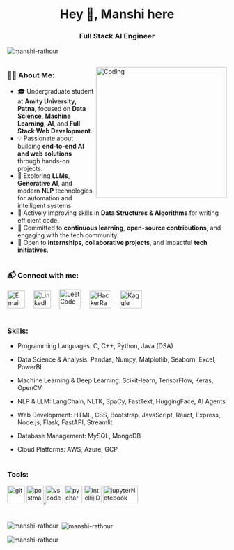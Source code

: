 <h1 align="center">Hey 👋,  Manshi here</h1>

<h3 align="center">Full Stack AI Engineer</h3>

<p align="left"> <img src="https://komarev.com/ghpvc/?username=manshi-rathour&label=Profile%20views&color=0e75b6&style=flat" alt="manshi-rathour" /> </p>

<p align="left"> <a href="https://twitter.com/" target="blank"><img src="https://img.shields.io/twitter/follow/?logo=twitter&style=for-the-badge" alt="" /></a> </p>

<img align="right" alt="Coding" width="300" src="https://cdn.dribbble.com/users/4055494/screenshots/15215756/media/d2b66c4ca0192aa26d103448b3d1518b.gif">


<h3 align="left">👨‍💻 About Me:</h3>

- 🎓 Undergraduate student at <b>Amity University, Patna</b>, focused on <b>Data Science</b>, <b>Machine Learning</b>, <b>AI</b>, and <b>Full Stack Web Development</b>.
- 💡 Passionate about building <b>end-to-end AI and web solutions</b> through hands-on projects.
- 🤖 Exploring <b>LLMs</b>, <b>Generative AI</b>, and modern <b>NLP</b> technologies for automation and intelligent systems.
- 🧠 Actively improving skills in <b>Data Structures & Algorithms</b> for writing efficient code.
- 🌱 Committed to <b>continuous learning</b>, <b>open-source contributions</b>, and engaging with the tech community.
- 🤝 Open to <b>internships</b>, <b>collaborative projects</b>, and impactful <b>tech initiatives</b>.


<h1></h1>

<h3 align="left">📬 Connect with me:</h3>

<p align="left">
  <a href="mailto:manshi2086@gmail.com" target="_blank">
    <img align="center" src="https://cdn-icons-png.flaticon.com/512/732/732200.png" alt="Email" height="40" width="40" />
  </a>&nbsp;&nbsp;&nbsp;
  
  <a href="https://www.linkedin.com/in/manshi-rathour-bb0b87272/" target="_blank">
    <img align="center" src="https://raw.githubusercontent.com/rahuldkjain/github-profile-readme-generator/master/src/images/icons/Social/linked-in-alt.svg" alt="LinkedIn" height="40" width="40" />
  </a>&nbsp;&nbsp;&nbsp;
  
  <a href="https://leetcode.com/Manshi_Rathour/" target="_blank">
    <img align="center" src="https://upload.wikimedia.org/wikipedia/commons/1/19/LeetCode_logo_black.png" alt="LeetCode" height="45" width="50" />
  </a>&nbsp;&nbsp;&nbsp;
  
  <a href="https://www.hackerrank.com/manshi2086" target="_blank">
    <img align="center" src="https://raw.githubusercontent.com/rahuldkjain/github-profile-readme-generator/master/src/images/icons/Social/hackerrank.svg" alt="HackerRank" height="40" width="50" />
  </a>&nbsp;&nbsp;&nbsp;
  
  <a href="https://www.kaggle.com/manshirathour" target="_blank">
    <img align="center" src="https://www.kaggle.com/static/images/site-logo.svg" alt="Kaggle" height="40" width="50" />
  </a>
</p>




<h1></h1>

<h3 align="left">Skills:</h3>

- Programming Languages: C, C++, Python, Java (DSA)

- Data Science & Analysis: Pandas, Numpy, Matplotlib, Seaborn, Excel, PowerBI
  
- Machine Learning & Deep Learning: Scikit-learn, TensorFlow, Keras, OpenCV
  
- NLP & LLM: LangChain, NLTK, SpaCy, FastText, HuggingFace, AI Agents
  
- Web Development: HTML, CSS, Bootstrap, JavaScript, React, Express, Node.js, Flask, FastAPI, Streamlit
  
- Database Management: MySQL, MongoDB
  
- Cloud Platforms: AWS, Azure, GCP

<h1></h1>

<h3 align="left">Tools:</h3>

<p align="left">
<a href="https://git-scm.com/" target="_blank" rel="noreferrer"> <img src="https://www.vectorlogo.zone/logos/git-scm/git-scm-icon.svg" alt="git" width="40" height="40"/></a>
<a href="https://postman.com" target="_blank" rel="noreferrer"> <img src="https://www.vectorlogo.zone/logos/getpostman/getpostman-icon.svg" alt="postman" width="40" height="40"/> </a>
<a href="https://code.visualstudio.com/" target="_blank" rel="noreferrer"> <img src="https://code.visualstudio.com/assets/branding/app-icon.png" alt="vscode" width="40" height="40"/></a>
<a href="https://www.jetbrains.com/pycharm/" target="_blank" rel="noreferrer"> <img src="https://upload.wikimedia.org/wikipedia/commons/thumb/1/1d/PyCharm_Icon.svg/1024px-PyCharm_Icon.svg.png" alt="pycharm" width="40" height="40"/></a>
<a href="https://www.jetbrains.com/idea/" target="_blank" rel="noreferrer"> <img src="https://upload.wikimedia.org/wikipedia/commons/thumb/9/9c/IntelliJ_IDEA_Icon.svg/2048px-IntelliJ_IDEA_Icon.svg.png" alt="intellijIDEA" width="40" height="40"/></a>
<a href="https://jupyter.org/" target="_blank" rel="noreferrer"> <img src="https://jupyter.org/assets/share.png" alt="jupyterNotebook" width="80" height="40"/></a>
</p>

<h1></h1>


<p><img align="left" src="https://github-readme-stats.vercel.app/api/top-langs?username=manshi-rathour&show_icons=true&locale=en&layout=compact" alt="manshi-rathour" /></p>

<p>&nbsp;<img align="center" src="https://github-readme-stats.vercel.app/api?username=manshi-rathour&show_icons=true&locale=en" alt="manshi-rathour" /></p>

<p><img align="center" src="https://github-readme-streak-stats.herokuapp.com/?user=manshi-rathour&" alt="manshi-rathour" /></p>





    
    
    

